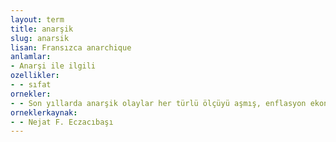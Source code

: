 ```yaml
---
layout: term
title: anarşik
slug: anarsik
lisan: Fransızca anarchique
anlamlar:
- Anarşi ile ilgili
ozellikler:
- - sıfat
ornekler:
- - Son yıllarda anarşik olaylar her türlü ölçüyü aşmış, enflasyon ekonomiyi çökertecek boyutlara gelmiş, politik çekişmeler yönetimi çalışamaz hâle sokmuş...
orneklerkaynak:
- - Nejat F. Eczacıbaşı
---
```

